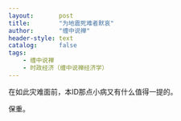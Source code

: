```yaml
---
layout:       post
title:        "为地震死难者默哀"
author:       "缠中说禅"
header-style: text
catalog:      false
tags:
    - 缠中说禅
    - 时政经济（缠中说禅经济学）
---
```


在如此灾难面前，本ID那点小病又有什么值得一提的。



保重。
